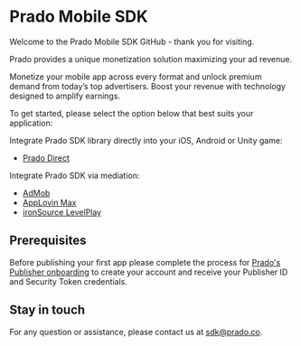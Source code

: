 # Prado Mobile SDK

Welcome to the Prado Mobile SDK GitHub - thank you for visiting.

Prado provides a unique monetization solution maximizing your ad revenue.

Monetize your mobile app across every format and unlock premium demand from today’s top advertisers. 
Boost your revenue with technology designed to amplify earnings.

To get started, please select the option below that best suits your application:

Integrate Prado SDK library directly into your iOS, Android or Unity game:
- [Prado Direct](/Prado%20Direct)
  
Integrate Prado SDK via mediation:
- [AdMob](/Mediation/AdMob%20Adapter)
- [AppLovin Max](/Mediation/AppLovin%20Max%20Adapter)
- [ironSource LevelPlay](/Mediation/IronSource%20LevelPlay%20Adapter)


## Prerequisites
Before publishing your first app please complete the process for [Prado's Publisher onboarding](http://accounts.prado.co/publishers/register?utm_source=prado_github) to create your account and receive your Publisher ID and Security Token credentials.

## Stay in touch 
For any question or assistance, please contact us at sdk@prado.co.

